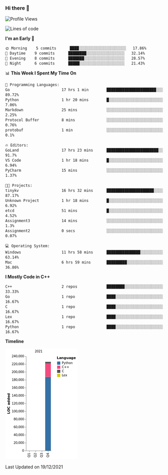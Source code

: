 ### Hi there 👋

<!--START_SECTION:waka-->
![Profile Views](http://img.shields.io/badge/Profile%20Views-6-blue)

![Lines of code](https://img.shields.io/badge/From%20Hello%20World%20I%27ve%20Written-226%20Thousand%20lines%20of%20code-blue)

**I'm an Early 🐤** 

```text
🌞 Morning    5 commits      ████░░░░░░░░░░░░░░░░░░░░░   17.86% 
🌆 Daytime    9 commits      ████████░░░░░░░░░░░░░░░░░   32.14% 
🌃 Evening    8 commits      ███████░░░░░░░░░░░░░░░░░░   28.57% 
🌙 Night      6 commits      █████░░░░░░░░░░░░░░░░░░░░   21.43%

```


📊 **This Week I Spent My Time On** 

```text
💬 Programming Languages: 
Go                       17 hrs 1 min        ██████████████████████░░░   89.72% 
Python                   1 hr 20 mins        █░░░░░░░░░░░░░░░░░░░░░░░░   7.06% 
Markdown                 25 mins             ░░░░░░░░░░░░░░░░░░░░░░░░░   2.25% 
Protocol Buffer          8 mins              ░░░░░░░░░░░░░░░░░░░░░░░░░   0.76% 
protobuf                 1 min               ░░░░░░░░░░░░░░░░░░░░░░░░░   0.1%

🔥 Editors: 
GoLand                   17 hrs 23 mins      ███████████████████████░░   91.7% 
VS Code                  1 hr 18 mins        █░░░░░░░░░░░░░░░░░░░░░░░░   6.94% 
PyCharm                  15 mins             ░░░░░░░░░░░░░░░░░░░░░░░░░   1.37%

🐱‍💻 Projects: 
tinykv                   16 hrs 32 mins      █████████████████████░░░░   87.17% 
Unknown Project          1 hr 18 mins        █░░░░░░░░░░░░░░░░░░░░░░░░   6.92% 
etcd                     51 mins             █░░░░░░░░░░░░░░░░░░░░░░░░   4.52% 
Assignment3              14 mins             ░░░░░░░░░░░░░░░░░░░░░░░░░   1.3% 
Assignment2              0 secs              ░░░░░░░░░░░░░░░░░░░░░░░░░   0.07%

💻 Operating System: 
Windows                  11 hrs 58 mins      ███████████████░░░░░░░░░░   63.14% 
Mac                      6 hrs 59 mins       █████████░░░░░░░░░░░░░░░░   36.86%

```

**I Mostly Code in C++** 

```text
C++                      2 repos             ████████░░░░░░░░░░░░░░░░░   33.33% 
Go                       1 repo              ████░░░░░░░░░░░░░░░░░░░░░   16.67% 
C                        1 repo              ████░░░░░░░░░░░░░░░░░░░░░   16.67% 
Lex                      1 repo              ████░░░░░░░░░░░░░░░░░░░░░   16.67% 
Python                   1 repo              ████░░░░░░░░░░░░░░░░░░░░░   16.67%

```


**Timeline**

![Chart not found](https://raw.githubusercontent.com/h3n4l/h3n4l/main/charts/bar_graph.png) 


 Last Updated on 19/12/2021
<!--END_SECTION:waka-->

